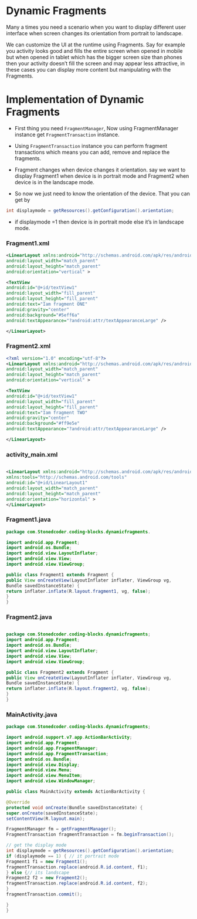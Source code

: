 # Dynamic Fragments

Many a times you need a scenario when you want to display different user interface when screen changes its orientation from portrait to landscape.

We can customize the UI at the runtime using Fragments. Say for example you activity looks good and fills the entire screen when opened in mobile but when opened in tablet which has the bigger screen size than phones then your activity doesn’t fill the screen and may appear less attractive, in these cases you can display more content but manipulating with the Fragments.

# Implementation of Dynamic Fragments

* First thing you need `FragmentManager`, Now using FragmentManager instance get `FragmentTransaction` instance.

* Using `FragmentTransaction` instance you can perform fragment transactions which means you can add, remove and replace the fragments.

* Fragment changes when device changes it orientation. say we want to display Fragment1 when device is in portrait mode and Fragment2 when device is in the landscape mode.

* So now we just need to know the orientation of the device. That you can get by
```java
int displaymode = getResources().getConfiguration().orientation;
```

* if displaymode =1 then device is in portrait mode else it’s in landscape mode.


### Fragment1.xml

```xml
<LinearLayout xmlns:android="http://schemas.android.com/apk/res/android"
android:layout_width="match_parent"
android:layout_height="match_parent"
android:orientation="vertical" >

<TextView
android:id="@+id/textView1"
android:layout_width="fill_parent"
android:layout_height="fill_parent"
android:text="Iam fragment ONE"
android:gravity="center"
android:background="#5eff6a"
android:textAppearance="?android:attr/textAppearanceLarge" />

</LinearLayout>
```

### Fragment2.xml

```xml
<?xml version="1.0" encoding="utf-8"?>
<LinearLayout xmlns:android="http://schemas.android.com/apk/res/android"
android:layout_width="match_parent"
android:layout_height="match_parent"
android:orientation="vertical" >

<TextView
android:id="@+id/textView1"
android:layout_width="fill_parent"
android:layout_height="fill_parent"
android:text="Iam fragment TWO"
android:gravity="center"
android:background="#ff9e5e"
android:textAppearance="?android:attr/textAppearanceLarge" />

</LinearLayout>
```

### activity_main.xml

```xml

<LinearLayout xmlns:android="http://schemas.android.com/apk/res/android"
xmlns:tools="http://schemas.android.com/tools"
android:id="@+id/LinearLayout1"
android:layout_width="match_parent"
android:layout_height="match_parent"
android:orientation="horizontal" >
</LinearLayout>
```

### Fragment1.java

```java
package com.Stonedcoder.coding-blocks.dynamicfragments.

import android.app.Fragment;
import android.os.Bundle;
import android.view.LayoutInflater;
import android.view.View;
import android.view.ViewGroup;

public class Fragment1 extends Fragment {
public View onCreateView(LayoutInflater inflater, ViewGroup vg,
Bundle savedInstanceState) {
return inflater.inflate(R.layout.fragment1, vg, false);
}
}
```


### Fragment2.java
```java

package com.Stonedcoder.coding-blocks.dynamicfragments;
import android.app.Fragment;
import android.os.Bundle;
import android.view.LayoutInflater;
import android.view.View;
import android.view.ViewGroup;

public class Fragment2 extends Fragment {
public View onCreateView(LayoutInflater inflater, ViewGroup vg,
Bundle savedInstanceState) {
return inflater.inflate(R.layout.fragment2, vg, false);
}
}
```

### MainActivity.java

```java
package com.Stonedcoder.coding-blocks.dynamicfragments;

import android.support.v7.app.ActionBarActivity;
import android.app.Fragment;
import android.app.FragmentManager;
import android.app.FragmentTransaction;
import android.os.Bundle;
import android.view.Display;
import android.view.Menu;
import android.view.MenuItem;
import android.view.WindowManager;

public class MainActivity extends ActionBarActivity {

@Override
protected void onCreate(Bundle savedInstanceState) {
super.onCreate(savedInstanceState);
setContentView(R.layout.main);

FragmentManager fm = getFragmentManager();
FragmentTransaction fragmentTransaction = fm.beginTransaction();

// get the display mode
int displaymode = getResources().getConfiguration().orientation;
if (displaymode == 1) { // it portrait mode
Fragment1 f1 = new Fragment1();
fragmentTransaction.replace(android.R.id.content, f1);
} else {// its landscape
Fragment2 f2 = new Fragment2();
fragmentTransaction.replace(android.R.id.content, f2);
}
fragmentTransaction.commit();

}
}
```